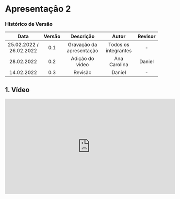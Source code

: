 # Apresentação 2

### Histórico de Versão

|  Data  | Versão | Descrição | Autor | Revisor |
| :----: | :----: | :-------: | :---: | :---: |
| 25.02.2022 / 26.02.2022 | 0.1 | Gravação da apresentação | Todos os integrantes | - |
| 28.02.2022 | 0.2 | Adição do vídeo | Ana Carolina | Daniel  |
| 14.02.2022 | 0.3 | Revisão | Daniel | -  |


## 1. Vídeo

<center>

<iframe width="560" height="315" src="https://www.youtube.com/embed/JOtKcLR7RzU" title="YouTube video player" frameborder="0" allow="accelerometer; autoplay; clipboard-write; encrypted-media; gyroscope; picture-in-picture" allowfullscreen></iframe>

</center>